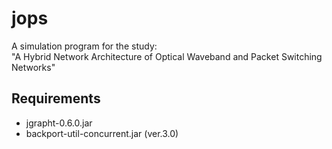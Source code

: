 # jops

A simulation program for the study:  
"A Hybrid Network Architecture of Optical Waveband and Packet Switching Networks"

## Requirements
- jgrapht-0.6.0.jar
- backport-util-concurrent.jar (ver.3.0)
